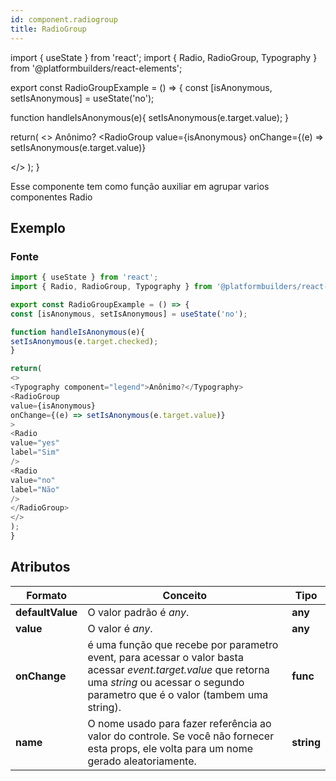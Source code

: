 ```yaml
---
id: component.radiogroup
title: RadioGroup
---
```


<!-- Component declaration begin -->

import { useState } from 'react';
import { Radio, RadioGroup, Typography } from '@platformbuilders/react-elements';

export const RadioGroupExample = () => {
const [isAnonymous, setIsAnonymous] = useState('no');

function handleIsAnonymous(e){
setIsAnonymous(e.target.value);
}

return(
<>
<Typography>Anônimo?</Typography>
<RadioGroup
value={isAnonymous}
onChange={(e) => setIsAnonymous(e.target.value)}
>
<Radio
value="yes"
label="Sim"
/>
<Radio
value="no"
label="Não"
/>
</RadioGroup>
</>
);
}

<!-- Component declaration end -->

<!-- Documentation begin -->
Esse componente tem como função auxiliar em agrupar varios componentes Radio

## Exemplo

### Fonte

```javascript
import { useState } from 'react';
import { Radio, RadioGroup, Typography } from '@platformbuilders/react-elements';

export const RadioGroupExample = () => {
const [isAnonymous, setIsAnonymous] = useState('no');

function handleIsAnonymous(e){
setIsAnonymous(e.target.checked);
}

return(
<>
<Typography component="legend">Anônimo?</Typography>
<RadioGroup
value={isAnonymous}
onChange={(e) => setIsAnonymous(e.target.value)}
>
<Radio
value="yes"
label="Sim"
/>
<Radio
value="no"
label="Não"
/>
</RadioGroup>
</>
);
}

```

## Atributos

| Formato        | Conceito      | Tipo   |
| ------|-----|-----|
| **defaultValue** 	| O valor padrão é *any*. 	| **any** 	|
| **value** 	| O valor é *any*. 	| **any** 	|
| **onChange**  	| é uma função que recebe por parametro event, para acessar o valor basta acessar *event.target.value* que retorna uma *string* ou acessar o segundo parametro que é o valor (tambem uma string). 	| **func**
| **name**  	| O nome usado para fazer referência ao valor do controle. Se você não fornecer esta props, ele volta para um nome gerado aleatoriamente. 	| **string** 	|
